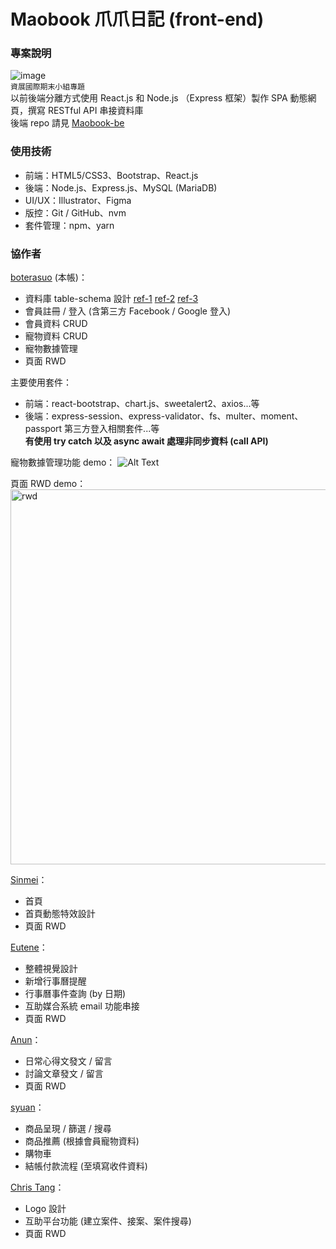 # Maobook 爪爪日記 (front-end)

### 專案說明

![image](https://i.imgur.com/Bon5q2q.png)  
`資展國際期末小組專題`  
以前後端分離方式使用 React.js 和 Node.js （Express 框架）製作 SPA 動態網頁，撰寫 RESTful API 串接資料庫  
後端 repo 請見 [Maobook-be](https://github.com/boterasuo/Maobook-be)

### 使用技術

- 前端：HTML5/CSS3、Bootstrap、React.js
- 後端：Node.js、Express.js、MySQL (MariaDB)
- UI/UX：Illustrator、Figma
- 版控：Git / GitHub、nvm
- 套件管理：npm、yarn

### 協作者

[boterasuo](https://github.com/boterasuo) (本帳)：

- 資料庫 table-schema 設計 [ref-1](https://drawsql.app/maobook/diagrams/maobook-users-ecommerce) [ref-2](https://drawsql.app/maobook/diagrams/maobook-pet-data-schedule) [ref-3](https://drawsql.app/maobook/diagrams/maobook-users-social-case)
- 會員註冊 / 登入 (含第三方 Facebook / Google 登入)
- 會員資料 CRUD
- 寵物資料 CRUD
- 寵物數據管理
- 頁面 RWD

主要使用套件：

- 前端：react-bootstrap、chart.js、sweetalert2、axios...等
- 後端：express-session、express-validator、fs、multer、moment、passport 第三方登入相關套件...等  
  **有使用 try catch 以及 async await 處理非同步資料 (call API)**

寵物數據管理功能 demo：
![Alt Text](https://i.imgur.com/rAdzKEy.gif)

頁面 RWD demo：
<img alt="rwd" src="https://i.imgur.com/GqcQpMw.png" width="600">

[Sinmei](https://github.com/Jonawonabanana)：

- 首頁
- 首頁動態特效設計
- 頁面 RWD

[Eutene](https://github.com/Eutene)：

- 整體視覺設計
- 新增行事曆提醒
- 行事曆事件查詢 (by 日期)
- 互助媒合系統 email 功能串接
- 頁面 RWD

[Anun](https://github.com/Ben-Buli)：

- 日常心得文發文 / 留言
- 討論文章發文 / 留言
- 頁面 RWD

[syuan](https://github.com/dummiss)：

- 商品呈現 / 篩選 / 搜尋
- 商品推薦 (根據會員寵物資料)
- 購物車
- 結帳付款流程 (至填寫收件資料)

[Chris Tang](https://github.com/Tangent0610)：

- Logo 設計
- 互助平台功能 (建立案件、接案、案件搜尋)
- 頁面 RWD
